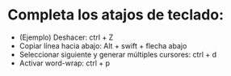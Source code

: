 # Completa los atajos de teclado:

- (Ejemplo) Deshacer: ctrl + Z
- Copiar línea hacia abajo: Alt + swift + flecha abajo
- Seleccionar siguiente y generar múltiples cursores: ctrl + d
- Activar word-wrap: ctrl + p
